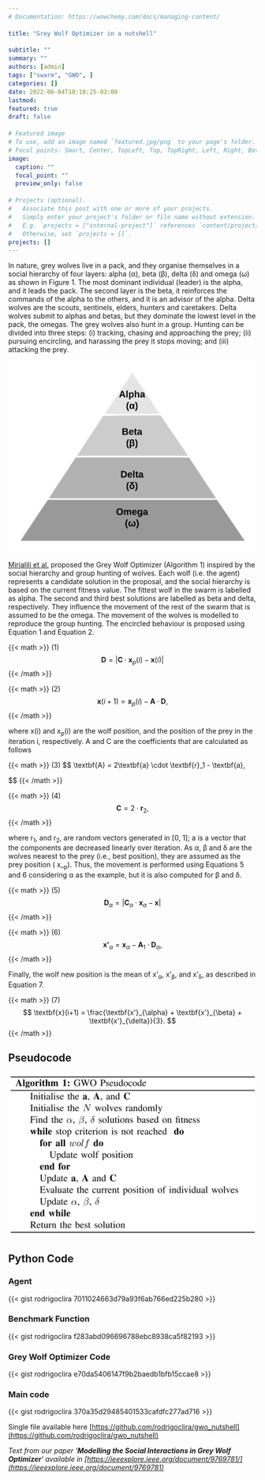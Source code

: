 ```yaml
---
# Documentation: https://wowchemy.com/docs/managing-content/

title: "Grey Wolf Optimizer in a nutshell"

subtitle: ""
summary: ""
authors: [admin]
tags: ["swarm", "GWO", ]
categories: []
date: 2022-06-04T10:18:25-03:00
lastmod:
featured: true
draft: false

# Featured image
# To use, add an image named `featured.jpg/png` to your page's folder.
# Focal points: Smart, Center, TopLeft, Top, TopRight, Left, Right, BottomLeft, Bottom, BottomRight.
image:
  caption: ""
  focal_point: ""
  preview_only: false

# Projects (optional).
#   Associate this post with one or more of your projects.
#   Simply enter your project's folder or file name without extension.
#   E.g. `projects = ["internal-project"]` references `content/project/deep-learning/index.md`.
#   Otherwise, set `projects = []`.
projects: []
---
```


In nature, grey wolves live in a pack, and they organise themselves in a social hierarchy of four layers: alpha (α), beta (β), delta (δ) and omega (ω) as shown in Figure 1. The most dominant individual (leader) is the alpha, and it leads the pack. The second layer is the beta, it reinforces the commands of the alpha to the others, and it is an advisor of the alpha. Delta wolves are the scouts, sentinels, elders, hunters and caretakers. Delta wolves submit to alphas and betas, but they dominate the lowest level in the pack, the omegas. The grey wolves also hunt in a group. Hunting can be divided into three steps: (i) tracking, chasing and approaching the prey; (ii) pursuing encircling, and harassing the prey it stops moving; and (iii) attacking the prey.

 ![GWO social hierarchy](gwo-social2.png)

[Mirjalili et al.](https://www.sciencedirect.com/science/article/abs/pii/S0965997813001853) proposed the Grey Wolf Optimizer (Algorithm 1) inspired by the social hierarchy and group hunting of wolves. Each wolf (i.e. the agent) represents a candidate solution in the proposal, and the social hierarchy is based on the current fitness value. The fittest wolf in the swarm is labelled as alpha. The second and third best solutions are labelled as beta and delta, respectively. They influence the movement of the rest of the swarm that is assumed to be the omega. The movement of the wolves is modelled to reproduce the group hunting. The encircled behaviour is proposed using Equation 1 and Equation 2.

{{< math >}}
(1)
$$
    \textbf{D} = | \textbf{C} \cdot \textbf{x}_{p}(i) - \textbf{x}(i)|               
$$
{{< /math >}}


{{< math >}}
(2)
$$
    \textbf{x}(i+1) = \textbf{x}_{p}(i) - \textbf{A} \cdot \textbf{D},
$$
{{< /math >}}

where x(i) and x<sub>p</sub>(i) are the wolf position, and the position of the prey in the iteration i, respectively. A and C are the coefficients that are calculated as follows

{{< math >}}
(3)
$$
    \textbf{A} = 2\textbf{a} \cdot \textbf{r}_1 - \textbf{a},

$$
{{< /math >}}


{{< math >}}
(4)
$$
  \textbf{C} = 2 \cdot \textbf{r}_2,
$$
{{< /math >}}

where r<sub>1</sub>, and r<sub>2</sub>, are random vectors generated in [0, 1]; a is a vector that the components are decreased linearly over iteration. As α, β and δ are the wolves nearest to the prey (i.e., best position), they are assumed as the prey position ( x_<sub>p</sub>). Thus, the movement is performed using Equations 5 and 6 considering α as the example, but it is also computed for β and δ.

{{< math >}}
(5)
$$
  \textbf{D}_{\alpha}  = | \textbf{C}_\alpha \cdot \textbf{x}_\alpha - \textbf{x} |
$$
{{< /math >}}



{{< math >}}
(6)
$$
        \textbf{x'}_{\alpha}  = \textbf{x}_\alpha - \textbf{A}_1 \cdot \textbf{D}_{\alpha},
$$
{{< /math >}}

Finally, the wolf new position is the mean of x’<sub>α</sub>, x’<sub>β</sub>, and x’<sub>δ</sub>, as described in Equation 7.


{{< math >}}
(7)
$$
    \textbf{x}(i+1)  = \frac{\textbf{x'}_{\alpha} + \textbf{x'}_{\beta} + \textbf{x'}_{\delta}}{3}.
$$
{{< /math >}}

## Pseudocode

![GWO Pseudo Code](gwo-pseudo.jpg)


## Python Code

### Agent
{{< gist rodrigoclira 7011024663d79a93f6ab766ed225b280  >}}

### Benchmark Function
{{< gist rodrigoclira f283abd096696788ebc8938ca5f82193  >}}

### Grey Wolf Optimizer Code
{{< gist rodrigoclira e70da5406147f9b2baedb1bfb15ccae8  >}}

### Main code
{{< gist rodrigoclira 370a35d29485401533cafdfc277ad716  >}}

Single file available here [https://github.com/rodrigoclira/gwo_nutshell](https://github.com/rodrigoclira/gwo_nutshell)

*Text from our paper '**Modelling the Social Interactions in Grey Wolf Optimizer**' available in [https://ieeexplore.ieee.org/document/9769781/](https://ieeexplore.ieee.org/document/9769781)*
